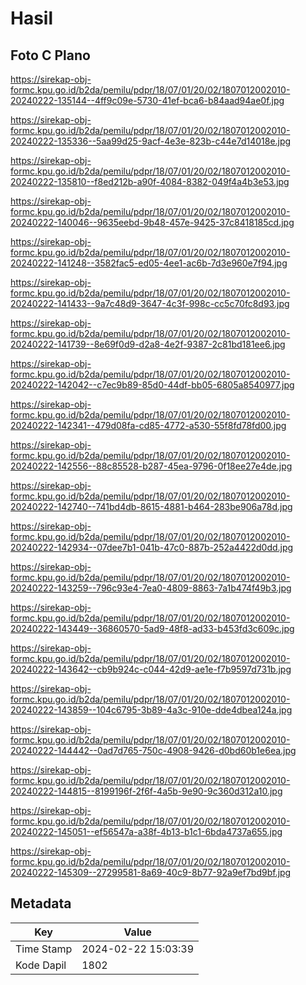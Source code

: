 # Hasil

## Foto C Plano

https://sirekap-obj-formc.kpu.go.id/b2da/pemilu/pdpr/18/07/01/20/02/1807012002010-20240222-135144--4ff9c09e-5730-41ef-bca6-b84aad94ae0f.jpg

https://sirekap-obj-formc.kpu.go.id/b2da/pemilu/pdpr/18/07/01/20/02/1807012002010-20240222-135336--5aa99d25-9acf-4e3e-823b-c44e7d14018e.jpg

https://sirekap-obj-formc.kpu.go.id/b2da/pemilu/pdpr/18/07/01/20/02/1807012002010-20240222-135810--f8ed212b-a90f-4084-8382-049f4a4b3e53.jpg

https://sirekap-obj-formc.kpu.go.id/b2da/pemilu/pdpr/18/07/01/20/02/1807012002010-20240222-140046--9635eebd-9b48-457e-9425-37c8418185cd.jpg

https://sirekap-obj-formc.kpu.go.id/b2da/pemilu/pdpr/18/07/01/20/02/1807012002010-20240222-141248--3582fac5-ed05-4ee1-ac6b-7d3e960e7f94.jpg

https://sirekap-obj-formc.kpu.go.id/b2da/pemilu/pdpr/18/07/01/20/02/1807012002010-20240222-141433--9a7c48d9-3647-4c3f-998c-cc5c70fc8d93.jpg

https://sirekap-obj-formc.kpu.go.id/b2da/pemilu/pdpr/18/07/01/20/02/1807012002010-20240222-141739--8e69f0d9-d2a8-4e2f-9387-2c81bd181ee6.jpg

https://sirekap-obj-formc.kpu.go.id/b2da/pemilu/pdpr/18/07/01/20/02/1807012002010-20240222-142042--c7ec9b89-85d0-44df-bb05-6805a8540977.jpg

https://sirekap-obj-formc.kpu.go.id/b2da/pemilu/pdpr/18/07/01/20/02/1807012002010-20240222-142341--479d08fa-cd85-4772-a530-55f8fd78fd00.jpg

https://sirekap-obj-formc.kpu.go.id/b2da/pemilu/pdpr/18/07/01/20/02/1807012002010-20240222-142556--88c85528-b287-45ea-9796-0f18ee27e4de.jpg

https://sirekap-obj-formc.kpu.go.id/b2da/pemilu/pdpr/18/07/01/20/02/1807012002010-20240222-142740--741bd4db-8615-4881-b464-283be906a78d.jpg

https://sirekap-obj-formc.kpu.go.id/b2da/pemilu/pdpr/18/07/01/20/02/1807012002010-20240222-142934--07dee7b1-041b-47c0-887b-252a4422d0dd.jpg

https://sirekap-obj-formc.kpu.go.id/b2da/pemilu/pdpr/18/07/01/20/02/1807012002010-20240222-143259--796c93e4-7ea0-4809-8863-7a1b474f49b3.jpg

https://sirekap-obj-formc.kpu.go.id/b2da/pemilu/pdpr/18/07/01/20/02/1807012002010-20240222-143449--36860570-5ad9-48f8-ad33-b453fd3c609c.jpg

https://sirekap-obj-formc.kpu.go.id/b2da/pemilu/pdpr/18/07/01/20/02/1807012002010-20240222-143642--cb9b924c-c044-42d9-ae1e-f7b9597d731b.jpg

https://sirekap-obj-formc.kpu.go.id/b2da/pemilu/pdpr/18/07/01/20/02/1807012002010-20240222-143859--104c6795-3b89-4a3c-910e-dde4dbea124a.jpg

https://sirekap-obj-formc.kpu.go.id/b2da/pemilu/pdpr/18/07/01/20/02/1807012002010-20240222-144442--0ad7d765-750c-4908-9426-d0bd60b1e6ea.jpg

https://sirekap-obj-formc.kpu.go.id/b2da/pemilu/pdpr/18/07/01/20/02/1807012002010-20240222-144815--8199196f-2f6f-4a5b-9e90-9c360d312a10.jpg

https://sirekap-obj-formc.kpu.go.id/b2da/pemilu/pdpr/18/07/01/20/02/1807012002010-20240222-145051--ef56547a-a38f-4b13-b1c1-6bda4737a655.jpg

https://sirekap-obj-formc.kpu.go.id/b2da/pemilu/pdpr/18/07/01/20/02/1807012002010-20240222-145309--27299581-8a69-40c9-8b77-92a9ef7bd9bf.jpg


## Metadata

| Key        | Value               |
| ---------- | ------------------- |
| Time Stamp | 2024-02-22 15:03:39 |
| Kode Dapil | 1802                |



